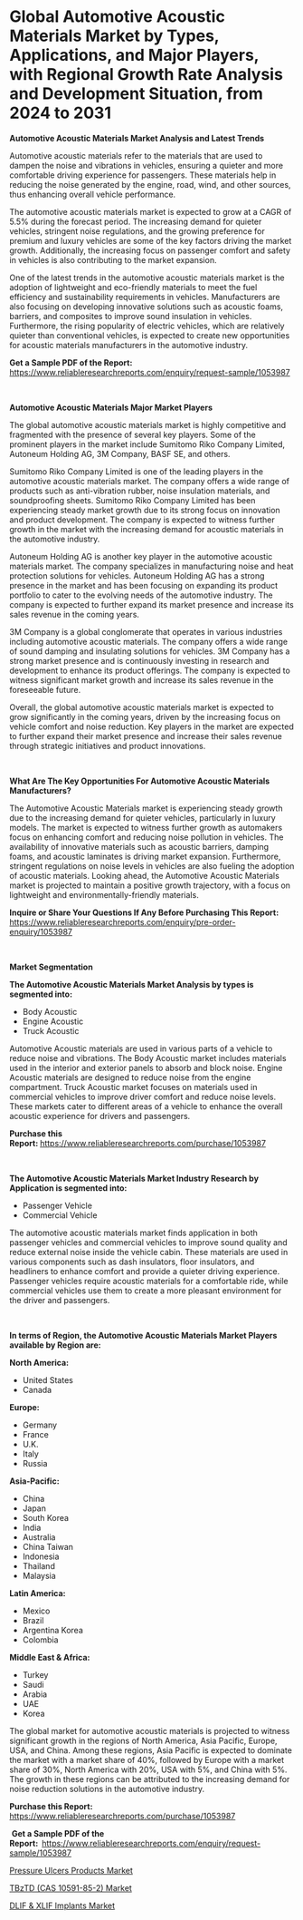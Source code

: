 <p><h1>Global Automotive Acoustic Materials Market by Types, Applications, and Major Players, with Regional Growth Rate Analysis and Development Situation, from 2024 to 2031</h1></p><p><strong>Automotive Acoustic Materials Market Analysis and Latest Trends</strong></p>
<p><p>Automotive acoustic materials refer to the materials that are used to dampen the noise and vibrations in vehicles, ensuring a quieter and more comfortable driving experience for passengers. These materials help in reducing the noise generated by the engine, road, wind, and other sources, thus enhancing overall vehicle performance.</p><p>The automotive acoustic materials market is expected to grow at a CAGR of 5.5% during the forecast period. The increasing demand for quieter vehicles, stringent noise regulations, and the growing preference for premium and luxury vehicles are some of the key factors driving the market growth. Additionally, the increasing focus on passenger comfort and safety in vehicles is also contributing to the market expansion.</p><p>One of the latest trends in the automotive acoustic materials market is the adoption of lightweight and eco-friendly materials to meet the fuel efficiency and sustainability requirements in vehicles. Manufacturers are also focusing on developing innovative solutions such as acoustic foams, barriers, and composites to improve sound insulation in vehicles. Furthermore, the rising popularity of electric vehicles, which are relatively quieter than conventional vehicles, is expected to create new opportunities for acoustic materials manufacturers in the automotive industry.</p></p>
<p><strong>Get a Sample PDF of the Report:&nbsp;</strong> <a href="https://www.reliableresearchreports.com/enquiry/request-sample/1053987">https://www.reliableresearchreports.com/enquiry/request-sample/1053987</a></p>
<p>&nbsp;</p>
<p><strong>Automotive Acoustic Materials Major Market Players</strong></p>
<p><p>The global automotive acoustic materials market is highly competitive and fragmented with the presence of several key players. Some of the prominent players in the market include Sumitomo Riko Company Limited, Autoneum Holding AG, 3M Company, BASF SE, and others.</p><p>Sumitomo Riko Company Limited is one of the leading players in the automotive acoustic materials market. The company offers a wide range of products such as anti-vibration rubber, noise insulation materials, and soundproofing sheets. Sumitomo Riko Company Limited has been experiencing steady market growth due to its strong focus on innovation and product development. The company is expected to witness further growth in the market with the increasing demand for acoustic materials in the automotive industry.</p><p>Autoneum Holding AG is another key player in the automotive acoustic materials market. The company specializes in manufacturing noise and heat protection solutions for vehicles. Autoneum Holding AG has a strong presence in the market and has been focusing on expanding its product portfolio to cater to the evolving needs of the automotive industry. The company is expected to further expand its market presence and increase its sales revenue in the coming years.</p><p>3M Company is a global conglomerate that operates in various industries including automotive acoustic materials. The company offers a wide range of sound damping and insulating solutions for vehicles. 3M Company has a strong market presence and is continuously investing in research and development to enhance its product offerings. The company is expected to witness significant market growth and increase its sales revenue in the foreseeable future.</p><p>Overall, the global automotive acoustic materials market is expected to grow significantly in the coming years, driven by the increasing focus on vehicle comfort and noise reduction. Key players in the market are expected to further expand their market presence and increase their sales revenue through strategic initiatives and product innovations.</p></p>
<p>&nbsp;</p>
<p><strong>What Are The Key Opportunities For Automotive Acoustic Materials Manufacturers?</strong></p>
<p><p>The Automotive Acoustic Materials market is experiencing steady growth due to the increasing demand for quieter vehicles, particularly in luxury models. The market is expected to witness further growth as automakers focus on enhancing comfort and reducing noise pollution in vehicles. The availability of innovative materials such as acoustic barriers, damping foams, and acoustic laminates is driving market expansion. Furthermore, stringent regulations on noise levels in vehicles are also fueling the adoption of acoustic materials. Looking ahead, the Automotive Acoustic Materials market is projected to maintain a positive growth trajectory, with a focus on lightweight and environmentally-friendly materials.</p></p>
<p><strong>Inquire or Share Your Questions If Any Before Purchasing This Report:</strong> <a href="https://www.reliableresearchreports.com/enquiry/pre-order-enquiry/1053987">https://www.reliableresearchreports.com/enquiry/pre-order-enquiry/1053987</a></p>
<p>&nbsp;</p>
<p><strong>Market Segmentation</strong></p>
<p><strong>The Automotive Acoustic Materials Market Analysis by types is segmented into:</strong></p>
<p><ul><li>Body Acoustic</li><li>Engine Acoustic</li><li>Truck Acoustic</li></ul></p>
<p><p>Automotive Acoustic materials are used in various parts of a vehicle to reduce noise and vibrations. The Body Acoustic market includes materials used in the interior and exterior panels to absorb and block noise. Engine Acoustic materials are designed to reduce noise from the engine compartment. Truck Acoustic market focuses on materials used in commercial vehicles to improve driver comfort and reduce noise levels. These markets cater to different areas of a vehicle to enhance the overall acoustic experience for drivers and passengers.</p></p>
<p><strong>Purchase this Report:&nbsp;</strong><a href="https://www.reliableresearchreports.com/purchase/1053987">https://www.reliableresearchreports.com/purchase/1053987</a></p>
<p>&nbsp;</p>
<p><strong>The Automotive Acoustic Materials Market Industry Research by Application is segmented into:</strong></p>
<p><ul><li>Passenger Vehicle</li><li>Commercial Vehicle</li></ul></p>
<p><p>The automotive acoustic materials market finds application in both passenger vehicles and commercial vehicles to improve sound quality and reduce external noise inside the vehicle cabin. These materials are used in various components such as dash insulators, floor insulators, and headliners to enhance comfort and provide a quieter driving experience. Passenger vehicles require acoustic materials for a comfortable ride, while commercial vehicles use them to create a more pleasant environment for the driver and passengers.</p></p>
<p>&nbsp;</p>
<p><strong>In terms of Region, the Automotive Acoustic Materials Market Players available by Region are:</strong></p>
<p>
    <p> <strong> North America: </strong>
        <ul>
            <li>United States</li>
            <li>Canada</li>
        </ul>
        </p> 
    <p> <strong> Europe: </strong>
        <ul>
            <li>Germany</li>
            <li>France</li>
            <li>U.K.</li>
            <li>Italy</li>
            <li>Russia</li>
        </ul>
        </p> 
    <p> <strong> Asia-Pacific: </strong>
        <ul>
            <li>China</li>
            <li>Japan</li>
            <li>South Korea</li>
            <li>India</li>
            <li>Australia</li>
            <li>China Taiwan</li>
            <li>Indonesia</li>
            <li>Thailand</li>
            <li>Malaysia</li>
        </ul>
        </p> 
    <p> <strong> Latin America: </strong>
        <ul>
            <li>Mexico</li>
            <li>Brazil</li>
            <li>Argentina Korea</li>
            <li>Colombia</li>
        </ul>
        </p> 
    <p> <strong> Middle East & Africa: </strong>
        <ul>
            <li>Turkey</li>
            <li>Saudi</li>
            <li>Arabia</li>
            <li>UAE</li>
            <li>Korea</li>
        </ul>
    </p>
    </p>
<p><p>The global market for automotive acoustic materials is projected to witness significant growth in the regions of North America, Asia Pacific, Europe, USA, and China. Among these regions, Asia Pacific is expected to dominate the market with a market share of 40%, followed by Europe with a market share of 30%, North America with 20%, USA with 5%, and China with 5%. The growth in these regions can be attributed to the increasing demand for noise reduction solutions in the automotive industry.</p></p>
<p><strong>Purchase this Report: </strong><a href="https://www.reliableresearchreports.com/purchase/1053987">https://www.reliableresearchreports.com/purchase/1053987</a></p>
<p>&nbsp;<strong>Get a Sample PDF of the Report:&nbsp;&nbsp;</strong><a href="https://www.reliableresearchreports.com/enquiry/request-sample/1053987">https://www.reliableresearchreports.com/enquiry/request-sample/1053987</a></p>
<p><strong></strong></p>
<p><p><a href="https://view.publitas.com/reportprime-1/pressure-ulcers-products-market-size-growth-and-forecast-from-2023-2030/">Pressure Ulcers Products Market</a></p><p><a href="https://view.publitas.com/reportprime-1/decoding-the-tbztd-cas-10591-85-2-market-a-deep-dive-into-the-latest-market-trends-market-segmentation-and-competitive-analysis/">TBzTD (CAS 10591-85-2) Market</a></p><p><a href="https://view.publitas.com/reportprime-1/dlif-xlif-implants-market-size-2023-2030-global-industrial-analysis-key-geographical-regions-market-share-top-key-players-product-types-and-forecast-research-report/">DLIF & XLIF Implants Market</a></p></p>